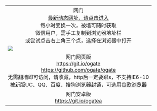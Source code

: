 ﻿<table>
  <tr></tr>
  <!--tr><td colspan=2 align=center><img src="https://cloud.githubusercontent.com/assets/11880933/13434984/f430fae2-e012-11e5-814f-c2df1e82b247.jpg" /></td></tr-->
  <tr><td colspan=2 align=center>网门<br/>
    <a href="https://d3k9umpzfgjmvh.cloudfront.net">最新动态网址，请点击进入</a><br/>每小时变换一次，被墙可随时获取<br/>微信用户，需手工复制到浏览器地址栏<br>或尝试点击右上角三个点，选择在浏览器中打开
    <!--br>* IE6打开动态网址须在选项中勾选TLS 1.0--></td>
  </tr>
  <tr>
    <td colspan=2><a href="https://d3k9umpzfgjmvh.cloudfront.net" target="_blank"><img src="https://cloud.githubusercontent.com/assets/11880933/15631437/70d0a74e-259d-11e6-946f-6237b4b657bd.jpg" /></a></td> 
  </tr>
  <tr>
    <td colspan=2 align=center>网门网页版<br/>
      <a href="https://git.io/ogate" target="_blank">https://git.io/ogate</a><br>
      <a href="https://github.com/ogate/ogate/blob/master/README.md" target="_blank">https://github.com/ogate/ogate</a><br/>
      无需翻墙即可访问，请收藏，http后一定要跟s，不支持IE6-10<br/>
      被新版UC、QQ、百度、搜狗浏览器封锁，可选用<a href="https://d3k9umpzfgjmvh.cloudfront.net/ogUP.aspx?name=2A/ChromePortable.zip">谷歌浏览器</a>
    </td>
  </tr>
  <tr>
    <td colspan=2 align=center>网门安卓版<br/><a href="https://d3k9umpzfgjmvh.cloudfront.net/ogUP.aspx?name=2A/oGate101.apk">https://git.io/ogatea</a></td>
  </tr>
  <!--tr>
    <td colspan=2 align=center>可能失效的动态网址
    </td>
  </tr-->
</table>
